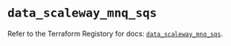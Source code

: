 # `data_scaleway_mnq_sqs`

Refer to the Terraform Registory for docs: [`data_scaleway_mnq_sqs`](https://registry.terraform.io/providers/scaleway/scaleway/2.39.0/docs/data-sources/mnq_sqs).
